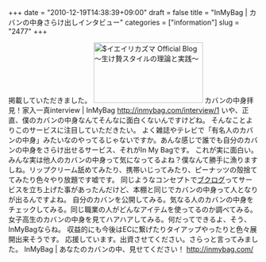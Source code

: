 +++
date = "2010-12-19T14:38:39+09:00"
draft = false
title = "InMyBag | カバンの中身さらけ出しインタビュー"
categories = ["information"]
slug = "2477"
+++

掲載していただきました。
<a href="/images/ameblo/blog_import_4f7a3a9150d89.jpg"><img src="/images/ameblo/blog_import_4f7a3a906c7a1.jpg"  alt="$イエイリカズマ Official Blog ～生け贄スタイルの理論と実践～" width="220" height="122" border="0" /></a>
カバンの中身拝見！家入一真interview | InMyBag
<a href="http://inmybag.com/interview/1" target="_blank">http://inmybag.com/interview/1</a>
いや、正直、僕のカバンの中身なんてそんなに面白くないんですけどね。
そんなことよりこのサービスに注目していただきたい。
よく雑誌やテレビで「有名人のカバンの中身」みたいなのやってるじゃないですか。あんな感じで誰でも自分のカバンの中身をさらけ出せるサービス、それがIn My Bagです。
これが実に面白い。みんな実は他人のカバンの中身って気になってるよね？僕なんて勝手に漁りますしね。リップクリーム舐めてみたり、携帯いじってみたり、ピーナッツの殻捨ててみたり色々やり放題です嘘です。
同じようなコンセプトで<a href="http://booklog.jp/" target="_blank">ブクログ</a>ってサービスを立ち上げた事があったんだけど、本棚と同じでカバンの中身って人となりが出るんですよね。
自分のカバンを公開してみる。気なる人のカバンの中身をチェックしてみる。同じ職業の人がどんなアイテムを使ってるのか調べてみる。女子高生のカバンの中身を見てハアハアしてみる。何だってできるよ、そう、InMyBagならね。
収益的にも今後はECに繋げたりタイアップやったりと色々展開出来そうです。
応援しています。出資させてください。さらっと言ってみました。
InMyBag | あなたのカバンの中、見せてください！
<a href="http://inmybag.com/" target="_blank">http://inmybag.com/</a>
